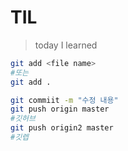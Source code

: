 # TIL



>  today I learned

```bash
git add <file name>
#또는
git add .

git commiit -m "수정 내용"
git push origin master
#깃허브
git push origin2 master
#깃렙
```




